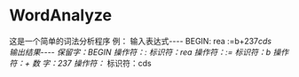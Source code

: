 # WordAnalyze
这是一个简单的词法分析程序
例：
输入表达式----
BEGIN: rea :=b+237*cds  
输出结果----
保留字：BEGIN
操作符：:
标识符：rea
操作符：:=
标识符：b
操作符：+
数 字：237
操作符：*
标识符：cds
